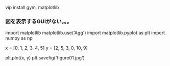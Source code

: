 vip install gym, matplotlib

### 図を表示するGUIがない。。。
import matplotlib
matplotlib.use('Agg')
import matplotlib.pyplot as plt
import numpy as np

x = [0, 1, 2, 3, 4, 5]
y = [2, 5, 3, 0, 10, 9]

plt.plot(x, y)
plt.savefig('figure01.jpg')

